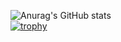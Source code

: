 ![Anurag's GitHub stats](https://github-readme-stats.vercel.app/api?username=spackman&count_private=true&show_icons=true&theme=swift)  
[![trophy](https://github-profile-trophy.vercel.app/?username=spackman&theme=flat&row=2&column=4&margin-w=9.5&margin-h=9.5)](https://github.com/ryo-ma/github-profile-trophy)
